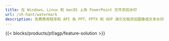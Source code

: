 ```yaml
---
title: 在 Windows、Linux 和 macOS 上為 PowerPoint 文件添加水印
url: /zh-hant/watermark
description: 免費應用程序和 API 為 PPT、PPTX 和 ODP 演示文稿添加圖像或文本水印
---
```


{{< blocks/products/pf/agp/feature-solution >}} 

